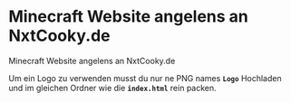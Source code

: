 # Minecraft Website angelens an NxtCooky.de
 Minecraft Website angelens an NxtCooky.de

Um ein Logo zu verwenden musst du nur ne PNG names **`Logo`** Hochladen und im gleichen Ordner wie die **`index.html`** rein packen.
